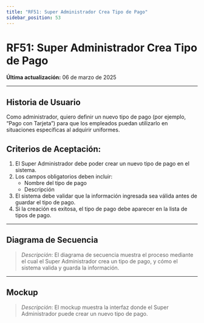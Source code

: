 ```yaml
---
title: "RF51: Super Administrador Crea Tipo de Pago"
sidebar_position: 53
---
```


# RF51: Super Administrador Crea Tipo de Pago

**Última actualización:** 06 de marzo de 2025

---

## Historia de Usuario

Como administrador, quiero definir un nuevo tipo de pago (por ejemplo, “Pago con Tarjeta”) para que los empleados puedan utilizarlo en situaciones específicas al adquirir uniformes.

## **Criterios de Aceptación:**

1. El Super Administrador debe poder crear un nuevo tipo de pago en el sistema.
2. Los campos obligatorios deben incluir:
   - Nombre del tipo de pago
   - Descripción
3. El sistema debe validar que la información ingresada sea válida antes de guardar el tipo de pago.
4. Si la creación es exitosa, el tipo de pago debe aparecer en la lista de tipos de pago.

---

## **Diagrama de Secuencia**

> _Descripción_: El diagrama de secuencia muestra el proceso mediante el cual el Super Administrador crea un tipo de pago, y cómo el sistema valida y guarda la información.

---

## **Mockup**

> _Descripción_: El mockup muestra la interfaz donde el Super Administrador puede crear un nuevo tipo de pago.
